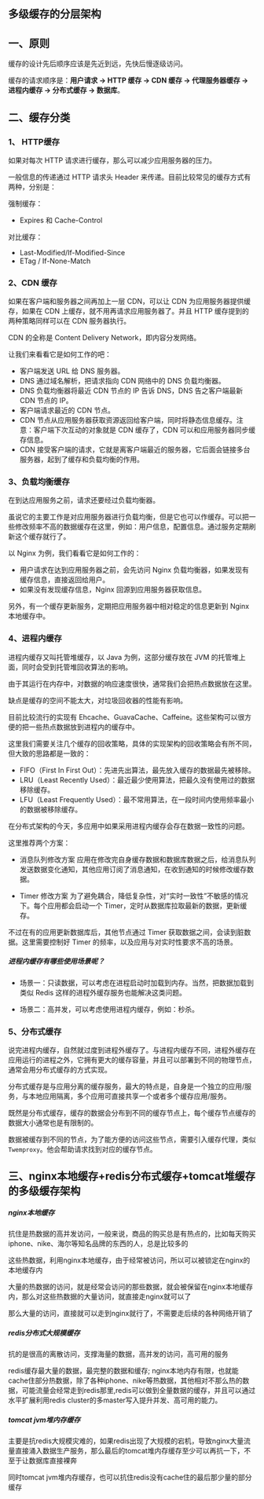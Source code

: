 ## 多级缓存的分层架构

## 一、原则
缓存的设计先后顺序应该是先近到远，先快后慢逐级访问。
 
缓存的请求顺序是：**用户请求 → HTTP 缓存 → CDN 缓存 → 代理服务器缓存 → 进程内缓存 → 分布式缓存 → 数据库**。

## 二、缓存分类
### 1、 HTTP缓存
如果对每次 HTTP 请求进行缓存，那么可以减少应用服务器的压力。

一般信息的传递通过 HTTP 请求头 Header 来传递。目前比较常见的缓存方式有两种，分别是：

强制缓存：
* Expires 和 Cache-Control

对比缓存：
* Last-Modified/If-Modified-Since 
* ETag / If-None-Match

### 2、CDN 缓存
如果在客户端和服务器之间再加上一层 CDN，可以让 CDN 为应用服务器提供缓存，如果在 CDN 上缓存，就不用再请求应用服务器了。并且 HTTP 缓存提到的两种策略同样可以在 CDN 服务器执行。

CDN 的全称是 Content Delivery Network，即内容分发网络。

让我们来看看它是如何工作的吧：
* 客户端发送 URL 给 DNS 服务器。
* DNS 通过域名解析，把请求指向 CDN 网络中的 DNS 负载均衡器。
* DNS 负载均衡器将最近 CDN 节点的 IP 告诉 DNS，DNS 告之客户端最新 CDN 节点的 IP。
* 客户端请求最近的 CDN 节点。
* CDN 节点从应用服务器获取资源返回给客户端，同时将静态信息缓存。注意：客户端下次互动的对象就是 CDN 缓存了，CDN 可以和应用服务器同步缓存信息。
* CDN 接受客户端的请求，它就是离客户端最近的服务器，它后面会链接多台服务器，起到了缓存和负载均衡的作用。

### 3、负载均衡缓存
在到达应用服务之前，请求还要经过负载均衡器。

虽说它的主要工作是对应用服务器进行负载均衡，但是它也可以作缓存。可以把一些修改频率不高的数据缓存在这里，例如：用户信息，配置信息。通过服务定期刷新这个缓存就行了。

以 Nginx 为例，我们看看它是如何工作的：
* 用户请求在达到应用服务器之前，会先访问 Nginx 负载均衡器，如果发现有缓存信息，直接返回给用户。
* 如果没有发现缓存信息，Nginx 回源到应用服务器获取信息。

另外，有一个缓存更新服务，定期把应用服务器中相对稳定的信息更新到 Nginx 本地缓存中。

### 4、进程内缓存
进程内缓存又叫托管堆缓存，以 Java 为例，这部分缓存放在 JVM 的托管堆上面，同时会受到托管堆回收算法的影响。

由于其运行在内存中，对数据的响应速度很快，通常我们会把热点数据放在这里。

缺点是缓存的空间不能太大，对垃圾回收器的性能有影响。

目前比较流行的实现有 Ehcache、GuavaCache、Caffeine。这些架构可以很方便的把一些热点数据放到进程内的缓存中。

这里我们需要关注几个缓存的回收策略，具体的实现架构的回收策略会有所不同，但大致的思路都是一致的：

* FIFO（First In First Out）：先进先出算法，最先放入缓存的数据最先被移除。
* LRU（Least Recently Used）：最近最少使用算法，把最久没有使用过的数据移除缓存。
* LFU（Least Frequently Used）：最不常用算法，在一段时间内使用频率最小的数据被移除缓存。

在分布式架构的今天，多应用中如果采用进程内缓存会存在数据一致性的问题。

这里推荐两个方案：
* 消息队列修改方案
应用在修改完自身缓存数据和数据库数据之后，给消息队列发送数据变化通知，其他应用订阅了消息通知，在收到通知的时候修改缓存数据。
 
* Timer 修改方案
为了避免耦合，降低复杂性，对“实时一致性”不敏感的情况下。每个应用都会启动一个 Timer，定时从数据库拉取最新的数据，更新缓存。

不过在有的应用更新数据库后，其他节点通过 Timer 获取数据之间，会读到脏数据。这里需要控制好 Timer 的频率，以及应用与对实时性要求不高的场景。
 
##### 进程内缓存有哪些使用场景呢？
* 场景一：只读数据，可以考虑在进程启动时加载到内存。当然，把数据加载到类似 Redis 这样的进程外缓存服务也能解决这类问题。

* 场景二：高并发，可以考虑使用进程内缓存，例如：秒杀。

### 5、分布式缓存
说完进程内缓存，自然就过度到进程外缓存了。与进程内缓存不同，进程外缓存在应用运行的进程之外，它拥有更大的缓存容量，并且可以部署到不同的物理节点，通常会用分布式缓存的方式实现。

分布式缓存是与应用分离的缓存服务，最大的特点是，自身是一个独立的应用/服务，与本地应用隔离，多个应用可直接共享一个或者多个缓存应用/服务。

既然是分布式缓存，缓存的数据会分布到不同的缓存节点上，每个缓存节点缓存的数据大小通常也是有限制的。

数据被缓存到不同的节点，为了能方便的访问这些节点，需要引入缓存代理，类似 `Twemproxy`。他会帮助请求找到对应的缓存节点。
 
## 三、nginx本地缓存+redis分布式缓存+tomcat堆缓存的多级缓存架构
##### nginx本地缓存
抗住是热数据的高并发访问，一般来说，商品的购买总是有热点的，比如每天购买iphone、nike、海尔等知名品牌的东西的人，总是比较多的

这些热数据，利用nginx本地缓存，由于经常被访问，所以可以被锁定在nginx的本地缓存内

大量的热数据的访问，就是经常会访问的那些数据，就会被保留在nginx本地缓存内，那么对这些热数据的大量访问，就直接走nginx就可以了

那么大量的访问，直接就可以走到nginx就行了，不需要走后续的各种网络开销了

##### redis分布式大规模缓存
抗的是很高的离散访问，支撑海量的数据，高并发的访问，高可用的服务

redis缓存最大量的数据，最完整的数据和缓存; nginx本地内存有限，也就能cache住部分热数据，除了各种iphone、nike等热数据，其他相对不那么热的数据，可能流量会经常走到redis那里,redis可以做到全量数据的缓存，并且可以通过水平扩展利用redis cluster的多master写入提升并发、高可用的能力。

##### tomcat jvm堆内存缓存
主要是抗redis大规模灾难的，如果redis出现了大规模的宕机，导致nginx大量流量直接涌入数据生产服务，那么最后的tomcat堆内存缓存至少可以再抗一下，不至于让数据库直接裸奔

同时tomcat jvm堆内存缓存，也可以抗住redis没有cache住的最后那少量的部分缓存

 

 

 

 